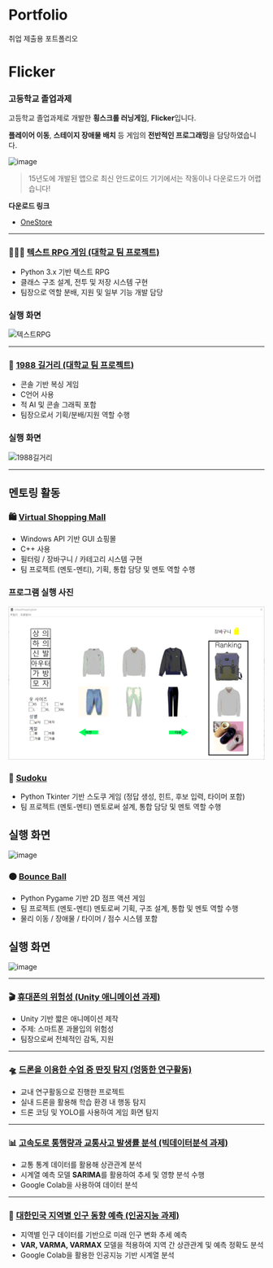 # Portfolio
취업 제출용 포트폴리오


# Flicker
### 고등학교 졸업과제

고등학교 졸업과제로 개발한 **횡스크롤 러닝게임**, **Flicker**입니다.

**플레이어 이동**, **스테이지 장애물 배치** 등
게임의 **전반적인 프로그래밍**을 담당하였습니다.


![image](https://github.com/user-attachments/assets/ae39cc0f-189a-4622-8888-29069255e076)

> 15년도에 개발된 앱으로 최신 안드로이드 기기에서는 작동이나 다운로드가 어렵습니다!

**다운로드 링크**
- [OneStore](https://m.onestore.co.kr/ko-kr/apps/appsDetail.omp?prodId=0000693074)


---


### 🧑‍🤝‍🧑 [텍스트 RPG 게임 (대학교 팀 프로젝트)](https://github.com/Frivack/RPG-Game)
- Python 3.x 기반 텍스트 RPG
- 클래스 구조 설계, 전투 및 저장 시스템 구현
- 팀장으로 역할 분배, 지원 및 일부 기능 개발 담당

### 실행 화면
![텍스트RPG](https://github.com/user-attachments/assets/a0749459-3ca7-4b1c-a9d0-de7da18d34eb)


---

### 🥊 [1988 길거리 (대학교 팀 프로젝트)](https://github.com/Frivack/1988-Street)
- 콘솔 기반 복싱 게임
- C언어 사용
- 적 AI 및 콘솔 그래픽 포함
- 팀장으로서 기획/분배/지원 역할 수행

### 실행 화면
![1988길거리](https://github.com/user-attachments/assets/e3ba5b51-cb54-41ce-82be-7e4af71bd107)

---


## 멘토링 활동

### 🛍️ [Virtual Shopping Mall](https://github.com/Frivack/VirtualShoppingMall)
- Windows API 기반 GUI 쇼핑몰
- C++ 사용
- 필터링 / 장바구니 / 카테고리 시스템 구현
- 팀 프로젝트 (멘토-멘티), 기획, 통합 담당 및 멘토 역할 수행

### 프로그램 실행 사진
![메인 화면](https://github.com/Frivack/VirtualShoppingMall/raw/main/images/메인.png)

### 🧩 [Sudoku](https://github.com/Frivack/Sudoku)
- Python Tkinter 기반 스도쿠 게임 (정답 생성, 힌트, 후보 입력, 타이머 포함)
- 팀 프로젝트 (멘토-멘티) 멘토로써 설계, 통합 담당 및 멘토 역할 수행

## 실행 화면
![image](https://github.com/user-attachments/assets/b9297a96-f0e0-4922-af19-230c1b1aa5ef)

### 🟠 [Bounce Ball](https://github.com/Frivack/bounce-ball)
- Python Pygame 기반 2D 점프 액션 게임
- 팀 프로젝트 (멘토-멘티) 멘토로써 기획, 구조 설계, 통합 및 멘토 역할 수행
- 물리 이동 / 장애물 / 타이머 / 점수 시스템 포함

## 실행 화면
  ![image](https://github.com/user-attachments/assets/869bb12a-e906-4aca-889b-3ed23d8db136)

---


### 🎬 [휴대폰의 위험성 (Unity 애니메이션 과제)](https://drive.google.com/file/d/1xlVNa_zniDlkzROk0WO8Qf00nD1Zu7Zs/view)
- Unity 기반 짧은 애니메이션 제작
- 주제: 스마트폰 과몰입의 위험성
- 팀장으로써 전체적인 감독, 지원


---


### 🛸 [드론을 이용한 수업 중 딴짓 탐지 (엉뚱한 연구활동)](https://drive.google.com/file/d/12iLu7vZ5DdlTR7ytHW3QzNoykMYfO7Zs/view)
- 교내 연구활동으로 진행한 프로젝트
- 실내 드론을 활용해 학습 환경 내 행동 탐지
- 드론 코딩 및 YOLO를 사용하여 게임 화면 탐지


---


### 📊 [고속도로 통행량과 교통사고 발생률 분석 (빅데이터분석 과제)](https://colab.research.google.com/drive/175o38EXi720vOF8ASWx7ik5TlopJG4ne)
- 교통 통계 데이터를 활용해 상관관계 분석
- 시계열 예측 모델 **SARIMA**를 활용하여 추세 및 영향 분석 수행
- Google Colab을 사용하여 데이터 분석

---

### 🧠 [대한민국 지역별 인구 동향 예측 (인공지능 과제)](https://colab.research.google.com/drive/1txh-RhhEMp-CRf9PRSxyQTUp314OPlPv)
- 지역별 인구 데이터를 기반으로 미래 인구 변화 추세 예측
- **VAR, VARMA, VARMAX** 모델을 적용하여 지역 간 상관관계 및 예측 정확도 분석
- Google Colab을 활용한 인공지능 기반 시계열 분석
